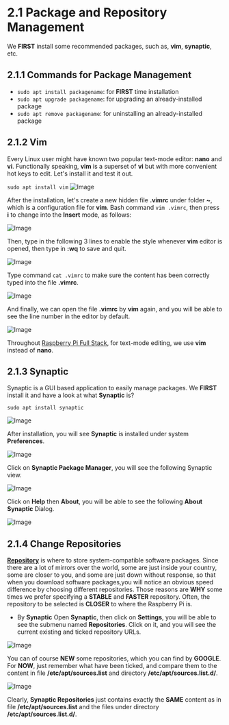 # 2.1 Package and Repository Management

We **FIRST** install some recommended packages, such as, **vim**, **synaptic**, etc.

## 2.1.1 Commands for Package Management

* ```sudo apt install packagename```: for **FIRST** time installation
* ```sudo apt upgrade packagename```: for upgrading an already-installed package
* ```sudo apt remove packagename```: for uninstalling an already-installed package

## 2.1.2 Vim

Every Linux user might have known two popular text-mode editor: **nano** and **vi**. Functionally speaking, **vim** is a superset of **vi** but with more convenient hot keys to edit. Let's install it and test it out.

```sudo apt install vim```
![Image](./install_vim.jpg)

After the installation, let's create a new hidden file **.vimrc** under folder **~**, which is a configuration file for **vim**.
Bash command ```vim .vimrc```, then press **i** to change into the **Insert** mode, as follows:

![Image](./vim_insert.jpg)

Then, type in the following 3 lines to enable the style whenever **vim** editor is opened, then type in **:wq** to save and quit.

![Image](./vimrc_modified_wq.jpg)

Type command ```cat .vimrc``` to make sure the content has been correctly typed into the file **.vimrc**.

![Image](./cat_vimrc.jpg)

And finally, we can open the file **.vimrc** by **vim** again, and you will be able to see the line number in the editor by default.

![Image](./vimrc_linenumber.jpg)


Throughout [Raspberry Pi Full Stack](https://longervision.gitbooks.io/raspberry-pi-full-stack/), for text-mode editing, we use **vim** instead of **nano**.

## 2.1.3 Synaptic

Synaptic is a GUI based application to easily manage packages. We **FIRST** install it and have a look at what **Synaptic** is?

```sudo apt install synaptic```

![Image](./install_synaptic.jpg)

After installation, you will see **Synaptic** is installed under system **Preferences**.

![Image](./synaptic_where.jpg)

Click on **Synaptic Package Manager**, you will see the following Synaptic view.

![Image](./synaptic_view.jpg)

Click on **Help** then **About**, you will be able to see the following **About Synaptic** Dialog.

![Image](./synaptic_about.jpg)


## 2.1.4 Change Repositories

[**Repository**](https://en.wikipedia.org/wiki/Software_repository) is where to store system-compatible software packages. Since there are a lot of mirrors over the world, some are just inside your country, some are closer to you, and some are just down without response, so that when you download software packages,you will notice an obvious speed difference by choosing different repositories. Those reasons are **WHY** some times we prefer specifying a **STABLE** and **FASTER** repository. Often, the repository to be selected is **CLOSER** to where the Raspberry Pi is.

* By **Synaptic**
Open **Synaptic**, then click on **Settings**, you will be able to see the submenu named **Repositories**. Click on it, and you will see the current existing and ticked repository URLs.

![Image](./synaptic_repository.jpg)

You can of course **NEW** some repositories, which you can find by **GOOGLE**. For **NOW**, just remember what have been ticked, and compare them to the content in file **/etc/apt/sources.list** and directory **/etc/apt/sources.list.d/**.

![Image](./apt_sources.jpg)

Clearly, **Synaptic Repositories** just contains exactly the **SAME** content as in file **/etc/apt/sources.list** and the files under directory **/etc/apt/sources.list.d/**.